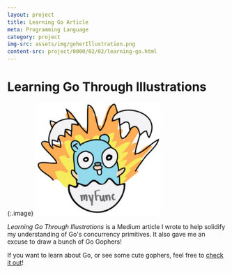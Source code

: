 ```yaml
---
layout: project
title: Learning Go Article
meta: Programming Language
category: project
img-src: assets/img/goherIllustration.png
content-src: project/0000/02/02/learning-go.html
---
```


# Learning Go Through Illustrations

{:.image}
![Alt text](assets/img/goherIllustration.png "My Title")

_Learning Go Through Illustrations_ is a Medium article I wrote to help solidify
my understanding of Go's concurrency primitives. It also gave me an excuse to draw
a bunch of Go Gophers!

If you want to learn about Go, or see some cute gophers, feel free to [check it out](https://medium.com/@trevor4e/learning-gos-concurrency-through-illustrations-8c4aff603b3)!
